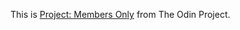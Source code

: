 This is [Project: Members Only](https://www.theodinproject.com/lessons/nodejs-members-only) from The Odin Project.